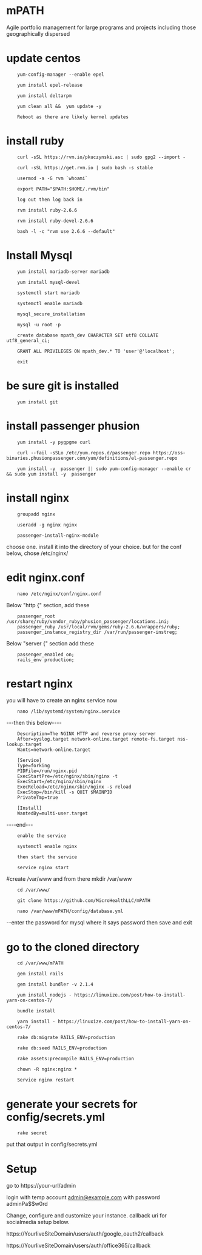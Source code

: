 # mPATH
Agile portfolio management for large programs and projects including those geographically dispersed


# update centos

      

        yum-config-manager --enable epel
        
        yum install epel-release
        
        yum install deltarpm
        
        yum clean all &&  yum update -y
        
        Reboot as there are likely kernel updates


# install ruby

        curl -sSL https://rvm.io/pkuczynski.asc | sudo gpg2 --import -
        
        curl -sSL https://get.rvm.io | sudo bash -s stable
        
        usermod -a -G rvm `whoami`

        export PATH="$PATH:$HOME/.rvm/bin"

        log out then log back in

        rvm install ruby-2.6.6

        rvm install ruby-devel-2.6.6

        bash -l -c "rvm use 2.6.6 --default"

# Install Mysql
        yum install mariadb-server mariadb

        yum install mysql-devel

        systemctl start mariadb

        systemctl enable mariadb

        mysql_secure_installation

        mysql -u root -p

        create database mpath_dev CHARACTER SET utf8 COLLATE utf8_general_ci;
      
        GRANT ALL PRIVILEGES ON mpath_dev.* TO 'user'@'localhost';

        exit

# be sure git is installed
        yum install git
        
# install passenger phusion

        yum install -y pygpgme curl

        curl --fail -sSLo /etc/yum.repos.d/passenger.repo https://oss-binaries.phusionpassenger.com/yum/definitions/el-passenger.repo

        yum install -y  passenger || sudo yum-config-manager --enable cr && sudo yum install -y  passenger

# install nginx
        
        groupadd nginx
        
        useradd -g nginx nginx
       
        passenger-install-nginx-module
        
choose one.  install it into the directory of your choice.  but for the conf below, chose /etc/nginx/

# edit nginx.conf

        nano /etc/nginx/conf/nginx.conf

Below "http {" section, add these

        passenger_root /usr/share/ruby/vendor_ruby/phusion_passenger/locations.ini;
        passenger_ruby /usr/local/rvm/gems/ruby-2.6.6/wrappers/ruby;
        passenger_instance_registry_dir /var/run/passenger-instreg;

Below "server {" section
add these

        passenger_enabled on;
        rails_env production;

# restart nginx
you will have to create an nginx service now

        nano /lib/systemd/system/nginx.service
        
---then this below----
        
        Description=The NGINX HTTP and reverse proxy server
        After=syslog.target network-online.target remote-fs.target nss-lookup.target
        Wants=network-online.target
        
        [Service]
        Type=forking
        PIDFile=/run/nginx.pid
        ExecStartPre=/etc/nginx/sbin/nginx -t
        ExecStart=/etc/nginx/sbin/nginx
        ExecReload=/etc/nginx/sbin/nginx -s reload
        ExecStop=/bin/kill -s QUIT $MAINPID
        PrivateTmp=true
        
        [Install]
        WantedBy=multi-user.target

----end---

        enable the service

        systemctl enable nginx

        then start the service 

        service nginx start

#create /var/www and from there 
        mkdir /var/www
        
        cd /var/www/

        git clone https://github.com/MicroHealthLLC/mPATH

        nano /var/www/mPATH/config/database.yml

--enter the password for mysql where it says password then save and exit

# go to the cloned directory 
        cd /var/www/mPATH

        gem install rails

        gem install bundler -v 2.1.4

        yum install nodejs - https://linuxize.com/post/how-to-install-yarn-on-centos-7/
        
        bundle install

        yarn install - https://linuxize.com/post/how-to-install-yarn-on-centos-7/        
        
        rake db:migrate RAILS_ENV=production
        
        rake db:seed RAILS_ENV=production

        rake assets:precompile RAILS_ENV=production

        chown -R nginx:nginx *
        
        Service nginx restart

# generate your secrets for config/secrets.yml

        rake secret

put that output in config/secrets.yml


# Setup
go to https://your-url/admin

login with temp account admin@example.com with password adminPa$$w0rd

Change, configure and customize your instance.  callback uri for socialmedia setup below.

https://YourliveSiteDomain/users/auth/google_oauth2/callback

https://YourliveSiteDomain/users/auth/office365/callback
